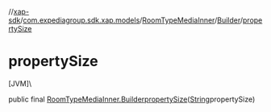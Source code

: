 //[xap-sdk](../../../../index.md)/[com.expediagroup.sdk.xap.models](../../index.md)/[RoomTypeMediaInner](../index.md)/[Builder](index.md)/[propertySize](property-size.md)

# propertySize

[JVM]\

public final [RoomTypeMediaInner.Builder](index.md)[propertySize](property-size.md)([String](https://docs.oracle.com/javase/8/docs/api/java/lang/String.html)propertySize)

